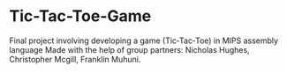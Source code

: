# Tic-Tac-Toe-Game
Final project involving developing a game (Tic‐Tac‐Toe) in MIPS assembly language
Made with the help of group partners: Nicholas Hughes, Christopher Mcgill, Franklin Muhuni.
